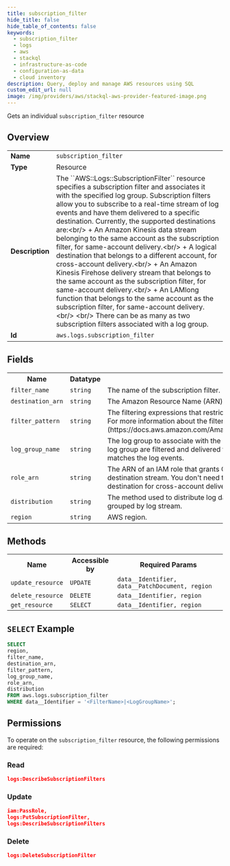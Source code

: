 ```yaml
---
title: subscription_filter
hide_title: false
hide_table_of_contents: false
keywords:
  - subscription_filter
  - logs
  - aws
  - stackql
  - infrastructure-as-code
  - configuration-as-data
  - cloud inventory
description: Query, deploy and manage AWS resources using SQL
custom_edit_url: null
image: /img/providers/aws/stackql-aws-provider-featured-image.png
---
```

Gets an individual <code>subscription_filter</code> resource

## Overview
<table><tbody>
<tr><td><b>Name</b></td><td><code>subscription_filter</code></td></tr>
<tr><td><b>Type</b></td><td>Resource</td></tr>
<tr><td><b>Description</b></td><td>The ``AWS::Logs::SubscriptionFilter`` resource specifies a subscription filter and associates it with the specified log group. Subscription filters allow you to subscribe to a real-time stream of log events and have them delivered to a specific destination. Currently, the supported destinations are:&lt;br&#x2F;&gt;  +  An Amazon Kinesis data stream belonging to the same account as the subscription filter, for same-account delivery.&lt;br&#x2F;&gt;  +  A logical destination that belongs to a different account, for cross-account delivery.&lt;br&#x2F;&gt;  +  An Amazon Kinesis Firehose delivery stream that belongs to the same account as the subscription filter, for same-account delivery.&lt;br&#x2F;&gt;  +  An LAMlong function that belongs to the same account as the subscription filter, for same-account delivery.&lt;br&#x2F;&gt;  &lt;br&#x2F;&gt; There can be as many as two subscription filters associated with a log group.</td></tr>
<tr><td><b>Id</b></td><td><code>aws.logs.subscription_filter</code></td></tr>
</tbody></table>

## Fields
<table><tbody>
<tr><th>Name</th><th>Datatype</th><th>Description</th></tr>
<tr><td><code>filter_name</code></td><td><code>string</code></td><td>The name of the subscription filter.</td></tr>
<tr><td><code>destination_arn</code></td><td><code>string</code></td><td>The Amazon Resource Name (ARN) of the destination.</td></tr>
<tr><td><code>filter_pattern</code></td><td><code>string</code></td><td>The filtering expressions that restrict what gets delivered to the destination AWS resource. For more information about the filter pattern syntax, see &#91;Filter and Pattern Syntax&#93;(https:&#x2F;&#x2F;docs.aws.amazon.com&#x2F;AmazonCloudWatch&#x2F;latest&#x2F;logs&#x2F;FilterAndPatternSyntax.html).</td></tr>
<tr><td><code>log_group_name</code></td><td><code>string</code></td><td>The log group to associate with the subscription filter. All log events that are uploaded to this log group are filtered and delivered to the specified AWS resource if the filter pattern matches the log events.</td></tr>
<tr><td><code>role_arn</code></td><td><code>string</code></td><td>The ARN of an IAM role that grants CWL permissions to deliver ingested log events to the destination stream. You don't need to provide the ARN when you are working with a logical destination for cross-account delivery.</td></tr>
<tr><td><code>distribution</code></td><td><code>string</code></td><td>The method used to distribute log data to the destination, which can be either random or grouped by log stream.</td></tr>
<tr><td><code>region</code></td><td><code>string</code></td><td>AWS region.</td></tr>

</tbody></table>

## Methods

<table><tbody>
  <tr>
    <th>Name</th>
    <th>Accessible by</th>
    <th>Required Params</th>
  </tr>
  <tr>
    <td><code>update_resource</code></td>
    <td><code>UPDATE</code></td>
    <td><code>data__Identifier, data__PatchDocument, region</code></td>
  </tr>
  <tr>
    <td><code>delete_resource</code></td>
    <td><code>DELETE</code></td>
    <td><code>data__Identifier, region</code></td>
  </tr>
  <tr>
    <td><code>get_resource</code></td>
    <td><code>SELECT</code></td>
    <td><code>data__Identifier, region</code></td>
  </tr>
</tbody></table>

## `SELECT` Example
```sql
SELECT
region,
filter_name,
destination_arn,
filter_pattern,
log_group_name,
role_arn,
distribution
FROM aws.logs.subscription_filter
WHERE data__Identifier = '<FilterName>|<LogGroupName>';
```

## Permissions

To operate on the <code>subscription_filter</code> resource, the following permissions are required:

### Read
```json
logs:DescribeSubscriptionFilters
```

### Update
```json
iam:PassRole,
logs:PutSubscriptionFilter,
logs:DescribeSubscriptionFilters
```

### Delete
```json
logs:DeleteSubscriptionFilter
```

